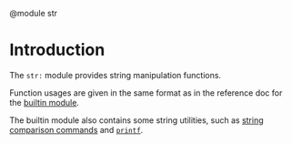 <!-- toc -->

@module str

# Introduction

The `str:` module provides string manipulation functions.

Function usages are given in the same format as in the reference doc for the
[builtin module](builtin.html).

The builtin module also contains some string utilities, such as
[string comparison commands](builtin.html#str-cmp) and
[`printf`](builtin.html#printf).
